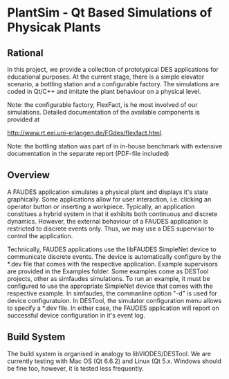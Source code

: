 # PlantSim - Qt Based Simulations of Physicak Plants

## Rational

In this project, we provide a collection of prototypical DES
applications for educational purposes. At the current stage, there
is a simple elevator scenario, a bottling station and a configurable
factory. The simulations are coded in Qt/C++ and imitate the plant
behaviour on a physical level.

Note: the configurable factory, FlexFact, is he most involved of our
simulations. Detailed documentation of the available components
is provided at

http://www.rt.eei.uni-erlangen.de/FGdes/flexfact.html.


Note: the bottling station was part of in in-house benchmark with
extensive documentation in the separate report (PDF-file included)


## Overview

A FAUDES application simulates a physical plant and
displays it's state graphically. Some applications
allow for user interaction, i.e. clicking an operator 
button or inserting a workpiece. Typically, an application 
constitues a hybrid system in that it exhibits both 
continuous and discrete dynamics. However, the external 
behaviour of a FAUDES application is restricted to 
discrete events only. Thus, we may use a DES supervisor 
to control the application.

Technically, FAUDES applications use the libFAUDES 
SimpleNet device to communicate discrete events. 
The device is automatically configure by the *.dev 
file that comes with the respective application. 
Example supervisors are provided in the Examples folder. 
Some examples come as DESTool projects, other as
simfaudes simulations. To run an example, it must
be configured to use the appropriate SimpleNet device
that comes with the respective example. In simfaudes,
the commanline option "-d" is used for device
configuratuion. In DESTool, the simulator configuration
menu allows to specify a *.dev file. In either case,
the FAUDES application will report on successful
device configuration in it's event log.


## Build System

The build system is organised in analogy to libVIODES/DESTool.
We are currently testing with Mac OS (Qt 6.6.2) and Linux (Qt 5.x.
Windows should be fine too, however, it is tested less frequently.








